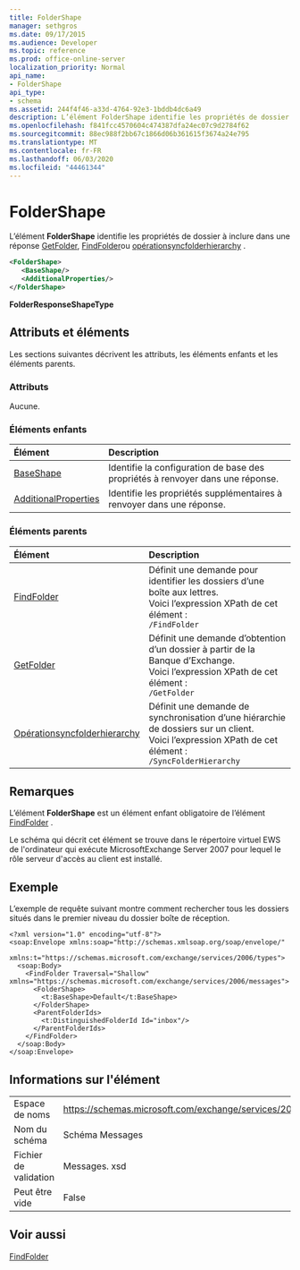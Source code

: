 ```yaml
---
title: FolderShape
manager: sethgros
ms.date: 09/17/2015
ms.audience: Developer
ms.topic: reference
ms.prod: office-online-server
localization_priority: Normal
api_name:
- FolderShape
api_type:
- schema
ms.assetid: 244f4f46-a33d-4764-92e3-1bddb4dc6a49
description: L’élément FolderShape identifie les propriétés de dossier à inclure dans une réponse GetFolder, FindFolder ou Opérationsyncfolderhierarchy.
ms.openlocfilehash: f841fcc4570604c474387dfa24ec07c9d2784f62
ms.sourcegitcommit: 88ec988f2bb67c1866d06b361615f3674a24e795
ms.translationtype: MT
ms.contentlocale: fr-FR
ms.lasthandoff: 06/03/2020
ms.locfileid: "44461344"
---
```

# <a name="foldershape"></a>FolderShape

L’élément **FolderShape** identifie les propriétés de dossier à inclure dans une réponse [GetFolder](getfolder.md), [FindFolder](findfolder.md)ou [opérationsyncfolderhierarchy](syncfolderhierarchy.md) . 
  
```xml
<FolderShape>
   <BaseShape/>
   <AdditionalProperties/>
</FolderShape>
```

 **FolderResponseShapeType**
## <a name="attributes-and-elements"></a>Attributs et éléments

Les sections suivantes décrivent les attributs, les éléments enfants et les éléments parents.
  
### <a name="attributes"></a>Attributs

Aucune.
  
### <a name="child-elements"></a>Éléments enfants

|**Élément**|**Description**|
|:-----|:-----|
|[BaseShape](baseshape.md) <br/> |Identifie la configuration de base des propriétés à renvoyer dans une réponse.  <br/> |
|[AdditionalProperties](additionalproperties.md) <br/> |Identifie les propriétés supplémentaires à renvoyer dans une réponse.  <br/> |
   
### <a name="parent-elements"></a>Éléments parents

|**Élément**|**Description**|
|:-----|:-----|
|[FindFolder](findfolder.md) <br/> |Définit une demande pour identifier les dossiers d’une boîte aux lettres.  <br/> Voici l’expression XPath de cet élément :  <br/>  `/FindFolder` <br/> |
|[GetFolder](getfolder.md) <br/> |Définit une demande d’obtention d’un dossier à partir de la Banque d’Exchange.  <br/> Voici l’expression XPath de cet élément :  <br/>  `/GetFolder` <br/> |
|[Opérationsyncfolderhierarchy](syncfolderhierarchy.md) <br/> |Définit une demande de synchronisation d’une hiérarchie de dossiers sur un client.  <br/> Voici l’expression XPath de cet élément :  <br/>  `/SyncFolderHierarchy` <br/> |
   
## <a name="remarks"></a>Remarques

L’élément **FolderShape** est un élément enfant obligatoire de l’élément [FindFolder](findfolder.md) . 
  
Le schéma qui décrit cet élément se trouve dans le répertoire virtuel EWS de l'ordinateur qui exécute MicrosoftExchange Server 2007 pour lequel le rôle serveur d'accès au client est installé.
  
## <a name="example"></a>Exemple

L’exemple de requête suivant montre comment rechercher tous les dossiers situés dans le premier niveau du dossier boîte de réception.
  
```
<?xml version="1.0" encoding="utf-8"?>
<soap:Envelope xmlns:soap="http://schemas.xmlsoap.org/soap/envelope/"
  xmlns:t="https://schemas.microsoft.com/exchange/services/2006/types">
  <soap:Body>
    <FindFolder Traversal="Shallow" xmlns="https://schemas.microsoft.com/exchange/services/2006/messages">
      <FolderShape>
        <t:BaseShape>Default</t:BaseShape>
      </FolderShape>
      <ParentFolderIds>
        <t:DistinguishedFolderId Id="inbox"/>
      </ParentFolderIds>
    </FindFolder>
  </soap:Body>
</soap:Envelope>
```

## <a name="element-information"></a>Informations sur l'élément

|||
|:-----|:-----|
|Espace de noms  <br/> |https://schemas.microsoft.com/exchange/services/2006/messages  <br/> |
|Nom du schéma  <br/> |Schéma Messages  <br/> |
|Fichier de validation  <br/> |Messages. xsd  <br/> |
|Peut être vide  <br/> |False  <br/> |
   
## <a name="see-also"></a>Voir aussi



[FindFolder](findfolder.md)

